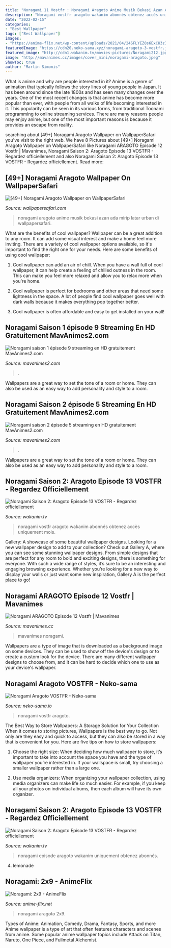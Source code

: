 ```yaml
---
title: "Noragami 11 Vostfr : Noragami Aragoto Anime Musik Bekasi Azan Ada Mirip Latar Urban Di Wallpapersafari"
description: "Noragami vostfr aragoto wakanim abonnés obtenez accès uniquement mois"
date: "2022-02-15"
categories:
- "Best Wallpaper"
tags: ["Best Wallpaper"]
images:
- "https://anime-flix.net/wp-content/uploads/2021/04/24SFLYEZ0s6ExCH3zIFDbSL9hUe.jpg"
featuredImage: "https://cdn20.neko-sama.xyz/noragami-aragoto-3-vostfr.jpg"
featured_image: "http://cdn1.wakanim.tv/movies-pictures/Noragami212.jpg"
image: "http://mavanimes.cc/images/cover_mini/noragami-aragoto.jpeg"
ShowToc: true
author: "Martin Simonis"
---
```



What is anime and why are people interested in it?
Anime is a genre of animation that typically follows the story lines of young people in Japan. It has been around since the late 1800s and has seen many changes over the years. One of the most recent changes is that anime has become more popular than ever, with people from all walks of life becoming interested in it. This popularity can be seen in its various forms, from traditional Toonami programming to online streaming services. There are many reasons people may enjoy anime, but one of the most important reasons is because it provides an escape from reality.

	

		
searching about [49+] Noragami Aragoto Wallpaper on WallpaperSafari you've visit to the right web. We have 8 Pictures about [49+] Noragami Aragoto Wallpaper on WallpaperSafari like Noragami ARAGOTO Episode 12 Vostfr | Mavanimes, Noragami Saison 2: Aragoto Episode 13 VOSTFR - Regardez officiellement and also Noragami Saison 2: Aragoto Episode 13 VOSTFR - Regardez officiellement. Read more:
		
    
## [49+] Noragami Aragoto Wallpaper On WallpaperSafari

<img loading=lazy src="https://cdn.wallpapersafari.com/35/11/LWiq1w.jpg" onerror="this.onerror=null;this.src='https://tse1.mm.bing.net/th?id=OIP.eKd3sjz3I_xUA99G79O9WAHaE9&amp;pid=15.1';" alt="[49+] Noragami Aragoto Wallpaper on WallpaperSafari">

_Source: wallpapersafari.com_

>noragami aragoto anime musik bekasi azan ada mirip latar urban di wallpapersafari. 

	

What are the benefits of cool wallpaper?
Wallpaper can be a great addition to any room. It can add some visual interest and make a home feel more inviting. There are a variety of cool wallpaper options available, so it's important to find the right one for your needs. Here are some benefits of using cool wallpaper: 
1. Cool wallpaper can add an air of chill. When you have a wall full of cool wallpaper, it can help create a feeling of chilled outness in the room. This can make you feel more relaxed and allow you to relax more when you're home. 

2. Cool wallpaper is perfect for bedrooms and other areas that need some lightness in the space. A lot of people find cool wallpaper goes well with dark walls because it makes everything pop together better. 

3. Cool wallpaper is often affordable and easy to get installed on your wall!

    
## Noragami Saison 1 épisode 9 Streaming En HD Gratuitement MavAnimes2.com

<img loading=lazy src="https://image.tmdb.org/t/p/w780/dLbOpeXZ6KKrt6pvugSmhorfUMH.jpg" onerror="this.onerror=null;this.src='https://tse1.mm.bing.net/th?id=OIP.FREDXzEwgEqo0MRYvGMReAHaEK&amp;pid=15.1';" alt="Noragami saison 1 épisode 9 streaming en HD gratuitement MavAnimes2.com">

_Source: mavanimes2.com_

>. 

	

Wallpapers are a great way to set the tone of a room or home. They can also be used as an easy way to add personality and style to a room.

    
## Noragami Saison 2 épisode 5 Streaming En HD Gratuitement MavAnimes2.com

<img loading=lazy src="https://image.tmdb.org/t/p/w780/qtmymqtVxCp5Nn4rmxX4v6iVzE0.jpg" onerror="this.onerror=null;this.src='https://tse4.mm.bing.net/th?id=OIP.Sf6XcWSbjtcSRU7qk-VmRgHaEK&amp;pid=15.1';" alt="Noragami saison 2 épisode 5 streaming en HD gratuitement MavAnimes2.com">

_Source: mavanimes2.com_

>. 

	

Wallpapers are a great way to set the tone of a room or home. They can also be used as an easy way to add personality and style to a room.

    
## Noragami Saison 2: Aragoto Episode 13 VOSTFR - Regardez Officiellement

<img loading=lazy src="http://cdn1.wakanim.tv/movies-pictures/noragami206.jpg" onerror="this.onerror=null;this.src='https://tse1.mm.bing.net/th?id=OIP.B0O36FmwL1m5UMW3OhtRVAHaEK&amp;pid=15.1';" alt="Noragami Saison 2: Aragoto Episode 13 VOSTFR - Regardez officiellement">

_Source: wakanim.tv_

>noragami vostfr aragoto wakanim abonnés obtenez accès uniquement mois. 

	

Gallery: A showcase of some beautiful wallpaper designs.
Looking for a new wallpaper design to add to your collection? Check out Gallery A, where you can see some stunning wallpaper designs. From simple designs that are perfect for any room to bold and exciting designs, there is something for everyone. With such a wide range of styles, it’s sure to be an interesting and engaging browsing experience. Whether you’re looking for a new way to display your walls or just want some new inspiration, Gallery A is the perfect place to go!





	
	
    
## Noragami ARAGOTO Episode 12 Vostfr | Mavanimes

<img loading=lazy src="http://mavanimes.cc/images/cover_mini/noragami-aragoto.jpeg" onerror="this.onerror=null;this.src='https://tse2.mm.bing.net/th?id=OIP.KIE5sJx9SaMmkjfmCEe1DgAAAA&amp;pid=15.1';" alt="Noragami ARAGOTO Episode 12 Vostfr | Mavanimes">

_Source: mavanimes.cc_

>mavanimes noragami. 

	

Wallpapers are a type of image that is downloaded as a background image on some devices. They can be used to show off the device's design or to create a custom look for the device. There are many different wallpaper designs to choose from, and it can be hard to decide which one to use as your device's wallpaper.

    
## Noragami Aragoto VOSTFR - Neko-sama

<img loading=lazy src="https://cdn20.neko-sama.xyz/noragami-aragoto-3-vostfr.jpg" onerror="this.onerror=null;this.src='https://tse4.mm.bing.net/th?id=OIP.UHquFtWvdI1VXbDumwoRZQAAAA&amp;pid=15.1';" alt="Noragami Aragoto VOSTFR - Neko-sama">

_Source: neko-sama.io_

>noragami vostfr aragoto. 

	

The Best Way to Store Wallpapers: A Storage Solution for Your Collection
When it comes to storing pictures, Wallpapers is the best way to go. Not only are they easy and quick to access, but they can also be stored in a way that is convenient for you. Here are five tips on how to store wallpapers:
1) Choose the right size: When deciding how much wallpaper to store, it’s important to take into account the space you have and the type of wallpaper you’re interested in. If your wallspace is small, try choosing a smaller wallpaper rather than a large one.

2) Use media organizers: When organizing your wallpaper collection, using media organizers can make life so much easier. For example, if you keep all your photos on individual albums, then each album will have its own organizer.

    
## Noragami Saison 2: Aragoto Episode 13 VOSTFR - Regardez Officiellement

<img loading=lazy src="http://cdn1.wakanim.tv/movies-pictures/Noragami212.jpg" onerror="this.onerror=null;this.src='https://tse4.mm.bing.net/th?id=OIP.CA06qiJQCxHAUxNJbOdqVQHaEK&amp;pid=15.1';" alt="Noragami Saison 2: Aragoto Episode 13 VOSTFR - Regardez officiellement">

_Source: wakanim.tv_

>noragami episode aragoto wakanim uniquement obtenez abonnés. 

	

4. lemonade 

    
## Noragami: 2x9 - AnimeFlix

<img loading=lazy src="https://anime-flix.net/wp-content/uploads/2021/04/24SFLYEZ0s6ExCH3zIFDbSL9hUe.jpg" onerror="this.onerror=null;this.src='https://tse1.mm.bing.net/th?id=OIP.qwgE74IHWct2j_DAq2qZjQHaEK&amp;pid=15.1';" alt="Noragami: 2x9 - AnimeFlix">

_Source: anime-flix.net_

>noragami aragoto 2x9. 

	

Types of Anime: Animation, Comedy, Drama, Fantasy, Sports, and more
Anime wallpaper is a type of art that often features characters and scenes from anime. Some popular anime wallpaper topics include Attack on Titan, Naruto, One Piece, and Fullmetal Alchemist.

